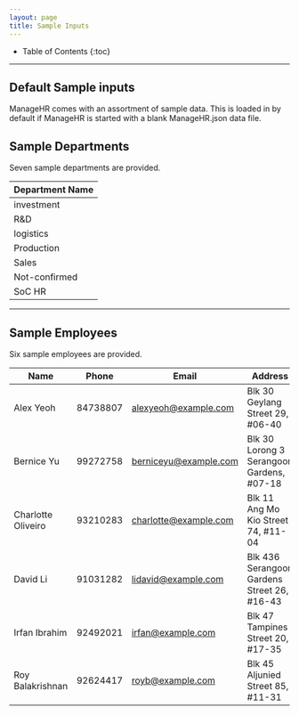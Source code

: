 ```yaml
---
layout: page
title: Sample Inputs
---
```


* Table of Contents
{:toc}

--------------------------------------------------------------------------------------------------------------------

## Default Sample inputs

ManageHR comes with an assortment of sample data. This is loaded in by default if ManageHR is started with a blank ManageHR.json data file.

## Sample Departments

Seven sample departments are provided.

| Department Name |
|-----------------|
| investment      |
| R&D             |
| logistics       |
| Production      |
| Sales           |
| Not-confirmed   |
| SoC HR          |

--------------------------------------------------------------------------------------------------------------------

## Sample Employees

Six sample employees are provided.

| Name               | Phone    | Email                 | Address                                     | Salary | Leave | Role        | Subordinates | Departments      |
|--------------------|----------|-----------------------|---------------------------------------------|--------|-------|-------------|--------------|------------------|
| Alex Yeoh          | 84738807 | alexyeoh@example.com  | Blk 30 Geylang Street 29, #06-40            | 2000   | 21    | manager     | -            | investment       |
| Bernice Yu         | 99272758 | berniceyu@example.com | Blk 30 Lorong 3 Serangoon Gardens, #07-18   | 345400 | 35    | manager     | Alex Yeoh    | R&D ; investment |
| Charlotte Oliveiro | 93210283 | charlotte@example.com | Blk 11 Ang Mo Kio Street 74, #11-04         | 123200 | 14    | subordinate | -            | logistics        |
| David Li           | 91031282 | lidavid@example.com   | Blk 436 Serangoon Gardens Street 26, #16-43 | 800    | 14    | subordinate | Alex Yeoh    | Production       |
| Irfan Ibrahim      | 92492021 | irfan@example.com     | Blk 47 Tampines Street 20, #17-35           | 1800   | 14    | subordinate | -            | Sales            |
| Roy Balakrishnan   | 92624417 | royb@example.com      | Blk 45 Aljunied Street 85, #11-31           | 0      | 0     | subordinate | -            | Not-confirmed    |
